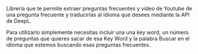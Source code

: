 Librería que te permite extraer preguntas frecuentes y vídeo de Youtube de una pregunta frecuente y traducirlas al idioma que desees mediante la API de DeepL.

Para utilizarlo simplemente necesitas incluir una una key word, un número de preguntas que quieres sacar de esa Key Word y la palabra Buscar en el idioma que estemos buscando esas preguntas frecuentes.